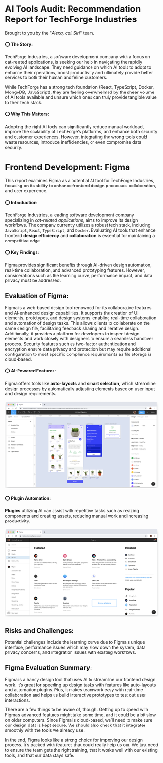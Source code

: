 # AI Tools Audit: Recommendation Report for TechForge Industries

Brought to you by the "_Alexa, call Siri_" team.

#### ⭕ The Story: 

TechForge Industries, a software development company with a focus on cat-related applications, is seeking our help in navigating the rapidly evolving AI landscape. They need guidance on which AI tools to adopt to enhance their operations, boost productivity and ultimately provide better services to both their human and feline customers.

While TechForge has a strong tech foundation (React, TypeScript, Docker, MongoDB, JavaScript), they are feeling overwhelmed by the sheer volume of AI tools available and unsure which ones can truly provide tangible value to their tech stack.

#### ⭕ Why This Matters: 

Adopting the right AI tools can significantly reduce manual workload, improve the scalability of TechForge’s platforms, and enhance both security and customer experiences. However, integrating the wrong tools could waste resources, introduce inefficiencies, or even compromise data security.

# Frontend Development: Figma

This report examines Figma as a potential AI tool for TechForge Industries, focusing on its ability to enhance frontend design processes, collaboration, and user experience.

#### ⭕ Introduction:

TechForge Industries, a leading software development company specializing in _cat-related applications_, aims to improve its design workflows. The company currently utilizes a robust tech stack, including `JavaScript`, `React`, `TypeScript`, and `Docker`. Evaluating AI tools that enhance frontend **design efficiency** and **collaboration** is essential for maintaining a competitive edge.

#### ⭕ Key Findings:

Figma provides significant benefits through AI-driven design automation, real-time collaboration, and advanced prototyping features. However, considerations such as the learning curve, performance impact, and data privacy must be addressed.

## Evaluation of Figma:

Figma is a web-based design tool renowned for its collaborative features and AI-enhanced design capabilities. It supports the creation of UI elements, prototypes, and design systems, enabling real-time collaboration and automation of design tasks. This allows clients to collaborate on the same design file, facilitating feedback sharing and iterative design. Additionally, it provides a platform for developers to inspect design elements and work closely with designers to ensure a seamless handover process. Security features such as two-factor authentication and encryption ensure data privacy and protection but may require additional configuration to meet specific compliance requirements as file storage is cloud-based.

#### ⭕ AI-Powered Features:

Figma offers tools like **auto-layouts** and **smart selection**, which streamline design processes by automatically adjusting elements based on user input and design requirements.

<img src="./frontend/figma (2).png" alt="Figma AI Features" width="800"/>

#### ⭕ Plugin Automation:

**Plugins** utilizing AI can assist with repetitive tasks such as resizing components and creating assets, reducing manual work and increasing productivity.

<img src="./frontend/figma (1).png" alt="Figma AI Features" width="800"/>

## Risks and Challenges:

Potential challenges include the learning curve due to Figma's unique interface, performance issues which may slow down the system, data privacy concerns, and integration issues with existing workflows.

## Figma Evaluation Summary:

Figma is a handy design tool that uses AI to streamline our frontend design work. It’s great for speeding up design tasks with features like auto-layouts and automation plugins. Plus, it makes teamwork easy with real-time collaboration and helps us build interactive prototypes to test out user interactions.

There are a few things to be aware of, though. Getting up to speed with Figma’s advanced features might take some time, and it could be a bit slow on older computers. Since Figma is cloud-based, we’ll need to make sure our design data is kept secure. We should also check that it integrates smoothly with the tools we already use.

In the end, Figma looks like a strong choice for improving our design process. It’s packed with features that could really help us out. We just need to ensure the team gets the right training, that it works well with our existing tools, and that our data stays safe.
